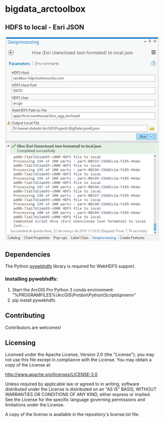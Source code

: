 # bigdata_arctoolbox

## HDFS to local - Esri JSON 
![img](images/h2j.png)

## Dependencies
The Python [pywebhdfs](https://pypi.python.org/pypi/pywebhdfs) library is required for WebHDFS support.

### Installing pywebhdfs:
1. Start the ArcGIS Pro Python 3 conda environment: "%PROGRAMFILES%\ArcGIS\Pro\bin\Python\Scripts\proenv"
1. pip install pywebhdfs

## Contributing
Contributors are welcomes!

## Licensing

Licensed under the Apache License, Version 2.0 (the "License"); you may not use this file except in compliance with the License. You may obtain a copy of the License at:

http://www.apache.org/licenses/LICENSE-2.0

Unless required by applicable law or agreed to in writing, software distributed under the License is distributed on an "AS IS" BASIS, WITHOUT WARRANTIES OR CONDITIONS OF ANY KIND, either express or implied. See the License for the specific language governing permissions and limitations under the License.

A copy of the license is available in the repository's license.txt file.
